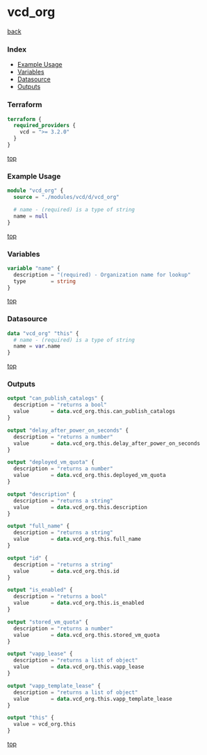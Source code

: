 # vcd_org

[back](../vcd.md)

### Index

- [Example Usage](#example-usage)
- [Variables](#variables)
- [Datasource](#datasource)
- [Outputs](#outputs)

### Terraform

```terraform
terraform {
  required_providers {
    vcd = ">= 3.2.0"
  }
}
```

[top](#index)

### Example Usage

```terraform
module "vcd_org" {
  source = "./modules/vcd/d/vcd_org"

  # name - (required) is a type of string
  name = null
}
```

[top](#index)

### Variables

```terraform
variable "name" {
  description = "(required) - Organization name for lookup"
  type        = string
}
```

[top](#index)

### Datasource

```terraform
data "vcd_org" "this" {
  # name - (required) is a type of string
  name = var.name
}
```

[top](#index)

### Outputs

```terraform
output "can_publish_catalogs" {
  description = "returns a bool"
  value       = data.vcd_org.this.can_publish_catalogs
}

output "delay_after_power_on_seconds" {
  description = "returns a number"
  value       = data.vcd_org.this.delay_after_power_on_seconds
}

output "deployed_vm_quota" {
  description = "returns a number"
  value       = data.vcd_org.this.deployed_vm_quota
}

output "description" {
  description = "returns a string"
  value       = data.vcd_org.this.description
}

output "full_name" {
  description = "returns a string"
  value       = data.vcd_org.this.full_name
}

output "id" {
  description = "returns a string"
  value       = data.vcd_org.this.id
}

output "is_enabled" {
  description = "returns a bool"
  value       = data.vcd_org.this.is_enabled
}

output "stored_vm_quota" {
  description = "returns a number"
  value       = data.vcd_org.this.stored_vm_quota
}

output "vapp_lease" {
  description = "returns a list of object"
  value       = data.vcd_org.this.vapp_lease
}

output "vapp_template_lease" {
  description = "returns a list of object"
  value       = data.vcd_org.this.vapp_template_lease
}

output "this" {
  value = vcd_org.this
}
```

[top](#index)